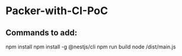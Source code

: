 # Packer-with-CI-PoC

## Commands to add:

npm install
npm install -g @nestjs/cli
npm run build
node /dist/main.js

